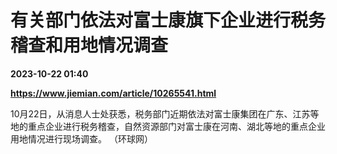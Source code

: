 # 有关部门依法对富士康旗下企业进行税务稽查和用地情况调查

**2023-10-22 01:40**

**https://www.jiemian.com/article/10265541.html**

10月22日，从消息人士处获悉，税务部门近期依法对富士康集团在广东、江苏等地的重点企业进行税务稽查，自然资源部门对富士康在河南、湖北等地的重点企业用地情况进行现场调查。 （环球网）